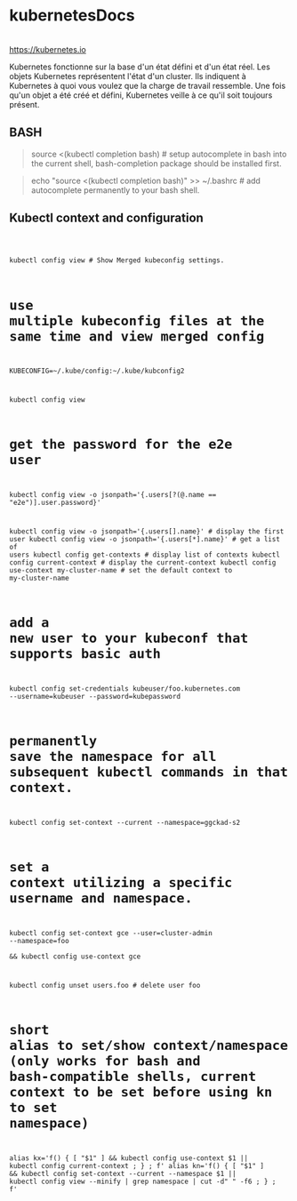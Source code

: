 # kubernetesDocs
<br/> https://kubernetes.io <br/>

<p>Kubernetes fonctionne sur la base d'un état défini et d'un état réel. Les objets Kubernetes représentent l'état d'un cluster. Ils indiquent à Kubernetes à quoi vous voulez que la charge de travail ressemble. Une fois qu'un objet a été créé et défini, Kubernetes veille à ce qu'il soit toujours présent.</p>
<h2>BASH</h2>


> source <(kubectl completion bash) # setup autocomplete in bash into the current shell, bash-completion package should be installed first. <br/>


> echo "source <(kubectl completion bash)" >> ~/.bashrc # add autocomplete permanently to your bash shell. <br/>


<h2>Kubectl context and configuration</h2>

<code>

kubectl config view # Show Merged kubeconfig settings.

# use multiple kubeconfig files at the same time and view merged config
KUBECONFIG=~/.kube/config:~/.kube/kubconfig2

kubectl config view

# get the password for the e2e user
kubectl config view -o jsonpath='{.users[?(@.name == "e2e")].user.password}'

kubectl config view -o jsonpath='{.users[].name}'    # display the first user
kubectl config view -o jsonpath='{.users[*].name}'   # get a list of users
kubectl config get-contexts                          # display list of contexts
kubectl config current-context                       # display the current-context
kubectl config use-context my-cluster-name           # set the default context to my-cluster-name

# add a new user to your kubeconf that supports basic auth
kubectl config set-credentials kubeuser/foo.kubernetes.com --username=kubeuser --password=kubepassword

# permanently save the namespace for all subsequent kubectl commands in that context.
kubectl config set-context --current --namespace=ggckad-s2

# set a context utilizing a specific username and namespace.
kubectl config set-context gce --user=cluster-admin --namespace=foo \
  && kubectl config use-context gce

kubectl config unset users.foo                       # delete user foo

# short alias to set/show context/namespace (only works for bash and bash-compatible shells, current context to be set before using kn to set namespace) 
alias kx='f() { [ "$1" ] && kubectl config use-context $1 || kubectl config current-context ; } ; f'
alias kn='f() { [ "$1" ] && kubectl config set-context --current --namespace $1 || kubectl config view --minify | grep namespace | cut -d" " -f6 ; } ; f'
  
</code>
